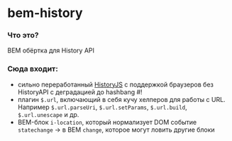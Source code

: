 bem-history
===========

### Что это?

BEM обёртка для History API

### Сюда входит:
- сильно переработанный [HistoryJS](https://github.com/browserstate/History.js/) с поддержкой браузеров без HistoryAPI с деградацией до hashbang #! 
- плагин ``$.url``, включающий в себя кучу хелперов для работы с URL. Например ``$.url.parseUri``, ``$.url.setParams``, ``$.url.build``, ``$.url.unescape`` и др.
- BEM-блок ``i-location``, который нормализует DOM событие ``statechange`` → в BEM ``change``, которое могут ловить другие блоки
